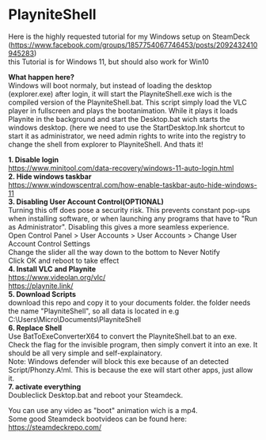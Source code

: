 # PlayniteShell

Here is the highly requested tutorial for my Windows setup on SteamDeck  
(https://www.facebook.com/groups/1857754067746453/posts/2092432410945283)   
this Tutorial is for Windows 11, but should also work for Win10  

**What happen here?**  
Windows will boot normaly, but instead of loading the desktop (explorer.exe) after login, it will start the PlayniteShell.exe wich is the compiled version of the PlayniteShell.bat. This script simply load the VLC player in fullscreen and plays the bootanimation. While it plays it loads Playnite in the background and start the Desktop.bat wich starts the windows desktop. (here we need to use the StartDesktop.lnk shortcut to start it as administrator, we need admin rights to write into the registry to change the shell from explorer to PlayniteShell. And thats it!  
  
**1. Disable login**  
https://www.minitool.com/data-recovery/windows-11-auto-login.html  
**2. Hide windows taskbar**  
https://www.windowscentral.com/how-enable-taskbar-auto-hide-windows-11  
**3. Disabling User Account Control(OPTIONAL)**  
Turning this off does pose a security risk. This prevents constant pop-ups when installing software, or when launching any programs that have to "Run as Administrator". Disabling this gives a more seamless experience.  
Open Control Panel > User Accounts > User Accounts > Change User Account Control Settings  
Change the slider all the way down to the bottom to Never Notify  
Click OK and reboot to take effect  
**4. Install VLC and Playnite**  
https://www.videolan.org/vlc/  
https://playnite.link/  
**5. Download Scripts**  
download this repo and copy it to your documents folder. the folder needs the name "PlayniteShell", so all data is located in e.g C:\Users\Micro\Documents\PlayniteShell  
**6. Replace Shell**  
Use BatToExeConverterX64 to convert the PlayniteShell.bat to an exe. Check the flag for the invisible program, then simply convert it into an exe. It should be all very simple and self-explainatory.  
Note: Windows defender will block this exe because of an detected Script/Phonzy.A!ml. This is because the exe will start other apps, just allow it.  
**7. activate everything**  
Doubleclick Desktop.bat and reboot your Steamdeck.
  
You can use any video as "boot" animation wich is a mp4.  
Some good Steamdeck bootvideos can be found here:  
https://steamdeckrepo.com/  


